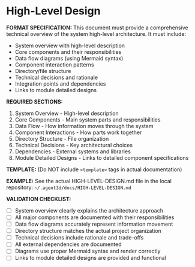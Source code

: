 # High-Level Design

**FORMAT SPECIFICATION:** This document must provide a comprehensive technical overview of the system high-level architecture. It must include:
- System overview with high-level description
- Core components and their responsibilities
- Data flow diagrams (using Mermaid syntax)
- Component interaction patterns
- Directory/file structure
- Technical decisions and rationale
- Integration points and dependencies
- Links to module detailed designs

**REQUIRED SECTIONS:**
1. System Overview - High-level description
2. Core Components - Main system parts and responsibilities
3. Data Flow - How information moves through the system
4. Component Interactions - How parts work together
5. Directory Structure - File organization
6. Technical Decisions - Key architectural choices
7. Dependencies - External systems and libraries
8. Module Detailed Designs - Links to detailed component specifications

**TEMPLATE:** (Do NOT include `<template>` tags in actual documentation)
<template>
# High-Level Design

## System Overview
{{system_description}}

```mermaid
{{high_level_diagram}}
```

## Core Components

### {{component_name}}
{{component_description}}

### {{component_name}}
{{component_description}}

## Data Flow
{{data_flow_description}}

```mermaid
{{data_flow_diagram}}
```

## Component Interactions
{{interaction_description}}

## Directory Structure
```
{{directory_structure}}
```

## Technical Decisions

### {{decision_name}}
**Rationale:** {{decision_rationale}}
**Alternatives Considered:** {{alternatives}}
**Trade-offs:** {{trade_offs}}

## Dependencies
- **{{dependency_name}}** - {{dependency_description}}
- **{{dependency_name}}** - {{dependency_description}}

## Component Designs

For detailed implementation specifications of individual components, refer to the component design documents:

- **[{{component_name}}](designs/{{component_file}}.md)** - {{component_description}}
- **[{{component_name}}](designs/{{component_file}}.md)** - {{component_description}}
</template>

**EXAMPLE:** See the actual HIGH-LEVEL-DESIGN.md file in the local repository: `~/.agent3d/docs/HIGH-LEVEL-DESIGN.md`

**VALIDATION CHECKLIST:**
- [ ] System overview clearly explains the architecture approach
- [ ] All major components are documented with their responsibilities
- [ ] Data flow diagrams accurately represent information movement
- [ ] Directory structure matches the actual project organization
- [ ] Technical decisions include rationale and trade-offs
- [ ] All external dependencies are documented
- [ ] Diagrams use proper Mermaid syntax and render correctly
- [ ] Links to module detailed designs are provided and functional
